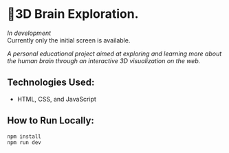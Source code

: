 # 🧠3D Brain Exploration.

*In development*  
Currently only the initial screen is available.


*A personal educational project aimed at exploring and learning more about the human 
brain through an interactive 3D visualization on the web.*

##  Technologies Used:
- HTML, CSS, and JavaScript


##  How to Run Locally:
```bash
npm install
npm run dev
